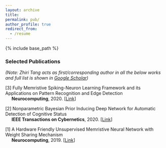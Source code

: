 ```yaml
---
layout: archive
title: 
permalink: pub/
author_profile: true
redirect_from:
  - /resume
---
```


{% include base_path %}

### Selected Publications
*(Note: Zhiri Tang acts as first/corresponding author in all the below works and full list is shown in [Google Scholar](https://scholar.google.com/citations?hl=zh-CN&user=EA6cp5IAAAAJ&view_op=list_works&authuser=2))* 


[3] Fully Memristive Spiking-Neuron Learning Framework and its Applications on Pattern Recognition and Edge Detection  
&nbsp;&nbsp;&nbsp;&nbsp; **Neurocomputing**, 2020. [[Link](https://arxiv.org/abs/1901.05258)]


[2] Nonparametric Bayesian Prior Inducing Deep Network for Automatic Detection of Cognitive Status  
&nbsp;&nbsp;&nbsp;&nbsp; **IEEE Transactions on Cybernetics**, 2020. [[Link](https://ieeexplore.ieee.org/abstract/document/9043894)]


[1] A Hardware Friendly Unsupervised Memristive Neural Network with Weight Sharing Mechanism  
&nbsp;&nbsp;&nbsp;&nbsp; **Neurocomputing**, 2019. [[Link](https://arxiv.org/abs/1901.00100)]
